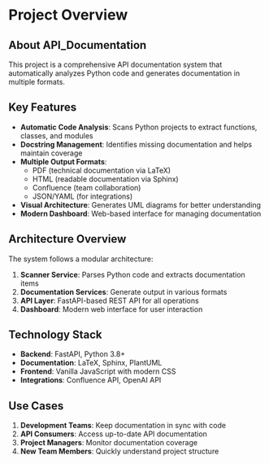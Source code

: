 # Project Overview

## About API_Documentation

This project is a comprehensive API documentation system that automatically analyzes Python code and generates documentation in multiple formats.

## Key Features

- **Automatic Code Analysis**: Scans Python projects to extract functions, classes, and modules
- **Docstring Management**: Identifies missing documentation and helps maintain coverage
- **Multiple Output Formats**: 
  - PDF (technical documentation via LaTeX)
  - HTML (readable documentation via Sphinx)
  - Confluence (team collaboration)
  - JSON/YAML (for integrations)
- **Visual Architecture**: Generates UML diagrams for better understanding
- **Modern Dashboard**: Web-based interface for managing documentation

## Architecture Overview

The system follows a modular architecture:

1. **Scanner Service**: Parses Python code and extracts documentation items
2. **Documentation Services**: Generate output in various formats
3. **API Layer**: FastAPI-based REST API for all operations
4. **Dashboard**: Modern web interface for user interaction

## Technology Stack

- **Backend**: FastAPI, Python 3.8+
- **Documentation**: LaTeX, Sphinx, PlantUML
- **Frontend**: Vanilla JavaScript with modern CSS
- **Integrations**: Confluence API, OpenAI API

## Use Cases

1. **Development Teams**: Keep documentation in sync with code
2. **API Consumers**: Access up-to-date API documentation
3. **Project Managers**: Monitor documentation coverage
4. **New Team Members**: Quickly understand project structure
